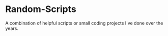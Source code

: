 # Random-Scripts
A combination of helpful scripts or small coding projects I've done over the years.
